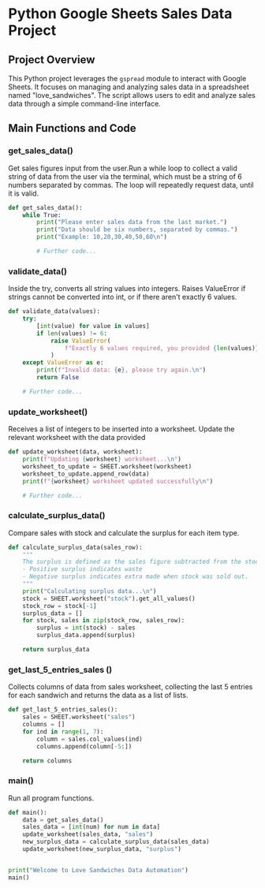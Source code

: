 # Python Google Sheets Sales Data Project

## Project Overview
This Python project leverages the `gspread` module to interact with Google Sheets. It focuses on managing and analyzing sales data in a spreadsheet named "love_sandwiches". The script allows users to edit and analyze sales data through a simple command-line interface.

## Main Functions and Code

### get_sales_data()
Get sales figures input from the user.Run a while loop to collect a valid string of data from the user via the terminal, which must be a string of 6 numbers separated by commas. The loop will repeatedly request data, until it is valid.

```python
def get_sales_data():
    while True:
        print("Please enter sales data from the last market.")
        print("Data should be six numbers, separated by commas.")
        print("Example: 10,20,30,40,50,60\n")

        # Further code...
```
### validate_data()
Inside the try, converts all string values into integers. Raises ValueError if strings cannot be converted into int, or if there aren't exactly 6 values.

```python
def validate_data(values):
    try:
        [int(value) for value in values]
        if len(values) != 6:
            raise ValueError(
                f"Exactly 6 values required, you provided {len(values)}"
            )
    except ValueError as e:
        print(f"Invalid data: {e}, please try again.\n")
        return False

    # Further code...
```
### update_worksheet()
Receives a list of integers to be inserted into a worksheet. Update the relevant worksheet with the data provided

```python
def update_worksheet(data, worksheet):
    print(f"Updating {worksheet} worksheet...\n")
    worksheet_to_update = SHEET.worksheet(worksheet)
    worksheet_to_update.append_row(data)
    print(f"{worksheet} worksheet updated successfully\n")

    # Further code...
```
### calculate_surplus_data()
Compare sales with stock and calculate the surplus for each item type.

```python
def calculate_surplus_data(sales_row):
    """
    The surplus is defined as the sales figure subtracted from the stock:
    - Positive surplus indicates waste
    - Negative surplus indicates extra made when stock was sold out.
    """
    print("Calculating surplus data...\n")
    stock = SHEET.worksheet("stock").get_all_values()
    stock_row = stock[-1]
    surplus_data = []
    for stock, sales in zip(stock_row, sales_row):
        surplus = int(stock) - sales
        surplus_data.append(surplus)

    return surplus_data
```
### get_last_5_entries_sales ()
Collects columns of data from sales worksheet, collecting the last 5 entries for each sandwich and returns the data as a list of lists.

```python
def get_last_5_entries_sales():
    sales = SHEET.worksheet("sales")
    columns = []
    for ind in range(1, 7):
        column = sales.col_values(ind)
        columns.append(column[-5:])

    return columns
```

### main()
Run all program functions.

```python
def main():
    data = get_sales_data()
    sales_data = [int(num) for num in data]
    update_worksheet(sales_data, "sales")
    new_surplus_data = calculate_surplus_data(sales_data)
    update_worksheet(new_surplus_data, "surplus")


print("Welcome to Love Sandwiches Data Automation")
main()
```

